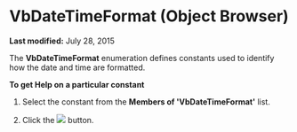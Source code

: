 
# VbDateTimeFormat (Object Browser)

 **Last modified:** July 28, 2015

The  **VbDateTimeFormat** enumeration defines constants used to identify how the date and time are formatted.

 **To get Help on a particular constant**



1. Select the constant from the  **Members of 'VbDateTimeFormat'** list.
    
2. Click the 
![](../images/but_help_ZA01201583.gif) button.
    

